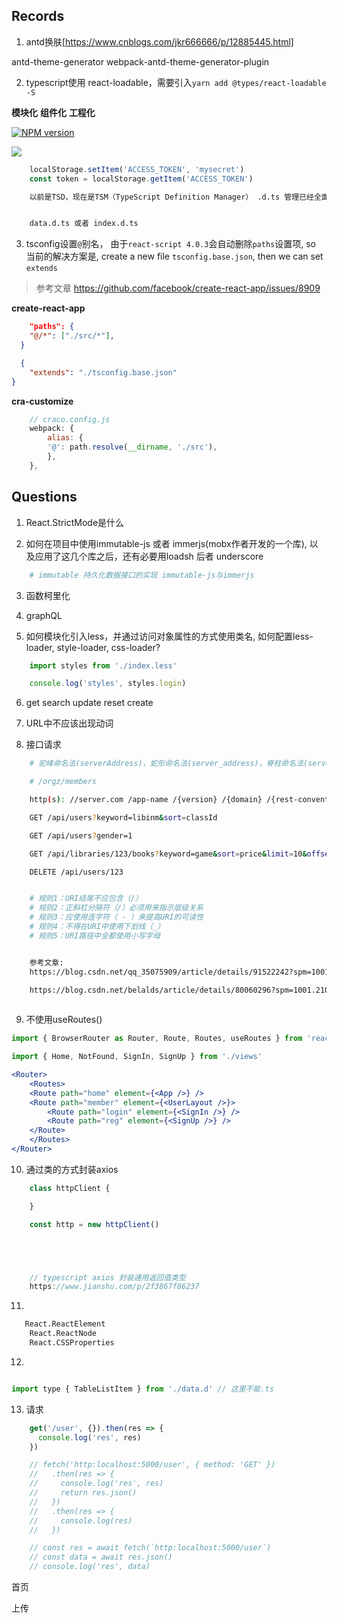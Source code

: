 ## Records

1. antd换肤[https://www.cnblogs.com/jkr666666/p/12885445.html]

antd-theme-generator
webpack-antd-theme-generator-plugin 

2. typescript使用 react-loadable，需要引入`yarn add @types/react-loadable -S`


**模块化**
**组件化**
**工程化**

[![NPM version](https://img.shields.io/npm/v/litecase-design.svg?style=flat)](https://www.npmjs.com/package/litecase-design)

<img src="https://img.shields.io/badge/litecase--pro-1.1.0-brightgreen" />


```js
    localStorage.setItem('ACCESS_TOKEN', 'mysecret')
    const token = localStorage.getItem('ACCESS_TOKEN')
```

```sh
    以前是TSD，现在是TSM（TypeScript Definition Manager） .d.ts 管理已经全面转向 Typings (已废弃) 、 DefinitelyTyped


    data.d.ts 或者 index.d.ts
```

3. tsconfig设置`@`别名， 由于`react-script 4.0.3`会自动删除`paths`设置项, so 当前的解决方案是, create a new file   `tsconfig.base.json`, then we can set `extends`

> 参考文章 https://github.com/facebook/create-react-app/issues/8909

**create-react-app**

```json
    "paths": {
    "@/*": ["./src/*"],
  }

  {
    "extends": "./tsconfig.base.json"
}
```

**cra-customize**
```js
    // craco.config.js
    webpack: {
        alias: {
        '@': path.resolve(__dirname, './src'),
        },
    },
```


## Questions

1. React.StrictMode是什么

2. 如何在项目中使用immutable-js 或者 immerjs(mobx作者开发的一个库), 以及应用了这几个库之后，还有必要用loadsh 后者 underscore

```sh
    # immutable 持久化数据接口的实现 immutable-js与immerjs
```

3. 函数柯里化

4. graphQL

5. 如何模块化引入less，并通过访问对象属性的方式使用类名, 如何配置less-loader, style-loader, css-loader?

```jsx
    import styles from './index.less'

    console.log('styles', styles.login)
```
6. get search update reset create

7. URL中不应该出现动词

8. 接口请求
```sh
    # 驼峰命名法(serverAddress)，蛇形命名法(server_address)，脊柱命名法(server-address)

    # /orgz/members

    http(s): //server.com /app-name /{version} /{domain} /{rest-convention}

    GET /api/users?keyword=libinm&sort=classId

    GET /api/users?gender=1

    GET /api/libraries/123/books?keyword=game&sort=price&limit=10&offset=0

    DELETE /api/users/123


    # 规则1：URI结尾不应包含（/）
    # 规则2：正斜杠分隔符（/）必须用来指示层级关系
    # 规则3：应使用连字符（ - ）来提高URI的可读性
    # 规则4：不得在URI中使用下划线（_）
    # 规则5：URI路径中全都使用小写字母


    参考文章: 
    https://blog.csdn.net/qq_35075909/article/details/91522242?spm=1001.2101.3001.6650.5&utm_medium=distribute.pc_relevant.none-task-blog-2%7Edefault%7EBlogCommendFromBaidu%7Edefault-5.no_search_link&depth_1-utm_source=distribute.pc_relevant.none-task-blog-2%7Edefault%7EBlogCommendFromBaidu%7Edefault-5.no_search_link

    https://blog.csdn.net/belalds/article/details/80060296?spm=1001.2101.3001.6650.9&utm_medium=distribute.pc_relevant.none-task-blog-2%7Edefault%7ECTRLIST%7Edefault-9.fixedcolumn&depth_1-utm_source=distribute.pc_relevant.none-task-blog-2%7Edefault%7ECTRLIST%7Edefault-9.fixedcolumn
    
```

9. 不使用useRoutes()
```jsx
import { BrowserRouter as Router, Route, Routes, useRoutes } from 'react-router-dom'

import { Home, NotFound, SignIn, SignUp } from './views'

<Router>
    <Routes>
    <Route path="home" element={<App />} />
    <Route path="member" element={<UserLayout />}>
        <Route path="login" element={<SignIn />} />
        <Route path="reg" element={<SignUp />} />
    </Route>
    </Routes>
</Router>
```

10. 通过类的方式封装axios
```js
    class httpClient {

    }

    const http = new httpClient()





    // typescript axios 封装通用返回值类型
    https://www.jianshu.com/p/2f3867f86237
```

11. 
```sh
   React.ReactElement
    React.ReactNode
    React.CSSProperties
```

12. 
```jsx

import type { TableListItem } from './data.d' // 这里不能.ts
```

13. 请求
```js
    get('/user', {}).then(res => {
      console.log('res', res)
    })

    // fetch('http:localhost:5000/user', { method: 'GET' })
    //   .then(res => {
    //     console.log('res', res)
    //     return res.json()
    //   })
    //   .then(res => {
    //     console.log(res)
    //   })

    // const res = await fetch(`http:localhost:5000/user`)
    // const data = await res.json()
    // console.log('res', data)
```

首页

上传
